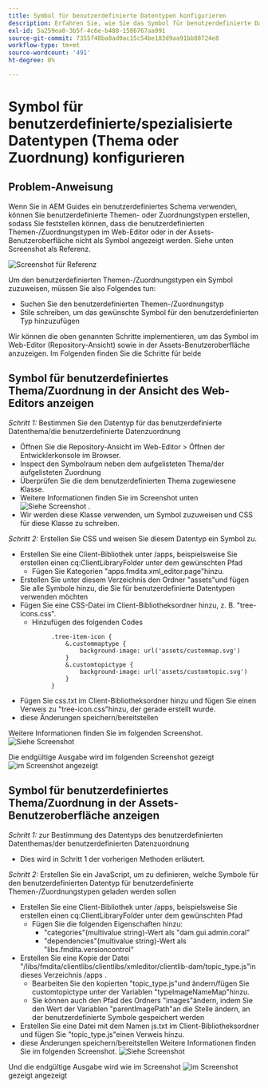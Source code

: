 ```yaml
---
title: Symbol für benutzerdefinierte Datentypen konfigurieren
description: Erfahren Sie, wie Sie das Symbol für benutzerdefinierte Datentypen definieren, um deren Symbol auf verschiedenen Benutzeroberflächen in AEM anzuzeigen.
exl-id: 5a259ea0-3b5f-4c6e-b488-1586767aa991
source-git-commit: 7355f48ba8ad0ac15c54be183d9aa91bb88724e8
workflow-type: tm+mt
source-wordcount: '491'
ht-degree: 0%

---
```


# Symbol für benutzerdefinierte/spezialisierte Datentypen (Thema oder Zuordnung) konfigurieren


## Problem-Anweisung

Wenn Sie in AEM Guides ein benutzerdefiniertes Schema verwenden, können Sie benutzerdefinierte Themen- oder Zuordnungstypen erstellen, sodass Sie feststellen können, dass die benutzerdefinierten Themen-/Zuordnungstypen im Web-Editor oder in der Assets-Benutzeroberfläche nicht als Symbol angezeigt werden. Siehe unten Screenshot als Referenz.

![Screenshot für Referenz](../assets/authoring/custom-ditatype-icon-notshown.png)


Um den benutzerdefinierten Themen-/Zuordnungstypen ein Symbol zuzuweisen, müssen Sie also Folgendes tun:
- Suchen Sie den benutzerdefinierten Themen-/Zuordnungstyp
- Stile schreiben, um das gewünschte Symbol für den benutzerdefinierten Typ hinzuzufügen


Wir können die oben genannten Schritte implementieren, um das Symbol im Web-Editor (Repository-Ansicht) sowie in der Assets-Benutzeroberfläche anzuzeigen. Im Folgenden finden Sie die Schritte für beide


## Symbol für benutzerdefiniertes Thema/Zuordnung in der Ansicht des Web-Editors anzeigen

_Schritt 1:_ Bestimmen Sie den Datentyp für das benutzerdefinierte Datenthema/die benutzerdefinierte Datenzuordnung
- Öffnen Sie die Repository-Ansicht im Web-Editor > Öffnen der Entwicklerkonsole im Browser.
- Inspect den Symbolraum neben dem aufgelisteten Thema/der aufgelisteten Zuordnung
- Überprüfen Sie die dem benutzerdefinierten Thema zugewiesene Klasse.
- Weitere Informationen finden Sie im Screenshot unten ![Siehe Screenshot](../assets/authoring/custom-ditatype-icon-knowditatype.png) .
- Wir werden diese Klasse verwenden, um Symbol zuzuweisen und CSS für diese Klasse zu schreiben.

_Schritt 2:_ Erstellen Sie CSS und weisen Sie diesem Datentyp ein Symbol zu.
- Erstellen Sie eine Client-Bibliothek unter /apps, beispielsweise Sie erstellen einen cq:ClientLibraryFolder unter dem gewünschten Pfad
   - Fügen Sie Kategorien &quot;apps.fmdita.xml_editor.page&quot;hinzu.
- Erstellen Sie unter diesem Verzeichnis den Ordner &quot;assets&quot;und fügen Sie alle Symbole hinzu, die Sie für benutzerdefinierte Datentypen verwenden möchten
- Fügen Sie eine CSS-Datei im Client-Bibliotheksordner hinzu, z. B. &quot;tree-icons.css&quot;.
   - Hinzufügen des folgenden Codes

```
            .tree-item-icon {
                &.custommaptype {
                    background-image: url('assets/custommap.svg')
                }
                &.customtopictype {
                    background-image: url('assets/customtopic.svg')
                }
            }
```

- Fügen Sie css.txt im Client-Bibliotheksordner hinzu und fügen Sie einen Verweis zu &quot;tree-icon.css&quot;hinzu, der gerade erstellt wurde.
- diese Änderungen speichern/bereitstellen

Weitere Informationen finden Sie im folgenden Screenshot.
![Siehe Screenshot](../assets/authoring/custom-ditatype-icon-define-webeditor-styles.png)

Die endgültige Ausgabe wird im folgenden Screenshot gezeigt
![im Screenshot angezeigt](../assets/authoring/custom-ditatype-icon-webeditor-showstyles.png)


## Symbol für benutzerdefiniertes Thema/Zuordnung in der Assets-Benutzeroberfläche anzeigen

_Schritt 1:_ zur Bestimmung des Datentyps des benutzerdefinierten Datenthemas/der benutzerdefinierten Datenzuordnung
- Dies wird in Schritt 1 der vorherigen Methoden erläutert.

_Schritt 2:_ Erstellen Sie ein JavaScript, um zu definieren, welche Symbole für den benutzerdefinierten Datentyp für benutzerdefinierte Themen-/Zuordnungstypen geladen werden sollen
- Erstellen Sie eine Client-Bibliothek unter /apps, beispielsweise Sie erstellen einen cq:ClientLibraryFolder unter dem gewünschten Pfad
   - Fügen Sie die folgenden Eigenschaften hinzu:
      - &quot;categories&quot;(multivalue string)-Wert als &quot;dam.gui.admin.coral&quot;
      - &quot;dependencies&quot;(multivalue string)-Wert als &quot;libs.fmdita.versioncontrol&quot;
- Erstellen Sie eine Kopie der Datei &quot;/libs/fmdita/clientlibs/clientlibs/xmleditor/clientlib-dam/topic_type.js&quot;in dieses Verzeichnis /apps .
   - Bearbeiten Sie den kopierten &quot;topic_type.js&quot;und ändern/fügen Sie customtopictype unter der Variablen &quot;typeImageNameMap&quot;hinzu.
   - Sie können auch den Pfad des Ordners &quot;images&quot;ändern, indem Sie den Wert der Variablen &quot;parentImagePath&quot;an die Stelle ändern, an der benutzerdefinierte Symbole gespeichert werden
- Erstellen Sie eine Datei mit dem Namen js.txt im Client-Bibliotheksordner und fügen Sie &quot;topic_type.js&quot;einen Verweis hinzu.
- diese Änderungen speichern/bereitstellen
Weitere Informationen finden Sie im folgenden Screenshot.
  ![Siehe Screenshot](../assets/authoring/custom-ditatype-icon-define-assetsui-styles.png)

Und die endgültige Ausgabe wird wie im Screenshot ![im Screenshot](../assets/authoring/custom-ditatype-icon-assetsui-showstyles.png) gezeigt angezeigt
